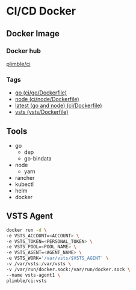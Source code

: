 # CI/CD Docker

## Docker Image

### Docker hub
[plimble/ci](https://hub.docker.com/r/plimble/ci/)

### Tags

- [go (ci/go/Dockerfile)](https://github.com/plimble/ci-docker/blob/master/ci/go/Dockerfile)
- [node (ci/node/Dockerfile)](https://github.com/plimble/ci-docker/blob/master/ci/node/Dockerfile)
- [latest (go and node) (ci/Dockerfile)](https://github.com/plimble/ci-docker/blob/master/ci/Dockerfile)
- [vsts (vsts/Dockerfile)](https://github.com/plimble/ci-docker/blob/master/vsts/Dockerfile)

## Tools
- go
  - dep
  - go-bindata
- node
  - yarn
- rancher
- kubectl
- helm
- docker

## VSTS Agent

```sh
docker run -d \
-e VSTS_ACCOUNT=<ACCOUNT> \
-e VSTS_TOKEN=<PERSONAL_TOKEN> \
-e VSTS_POOL=<POOL_NAME> \
-e VSTS_AGENT=<AGENT_NAME> \
-e VSTS_WORK='/var/vsts/$VSTS_AGENT' \
-v /var/vsts:/var/vsts \
-v /var/run/docker.sock:/var/run/docker.sock \
--name vsts-agent1 \
plimble/ci:vsts
```
